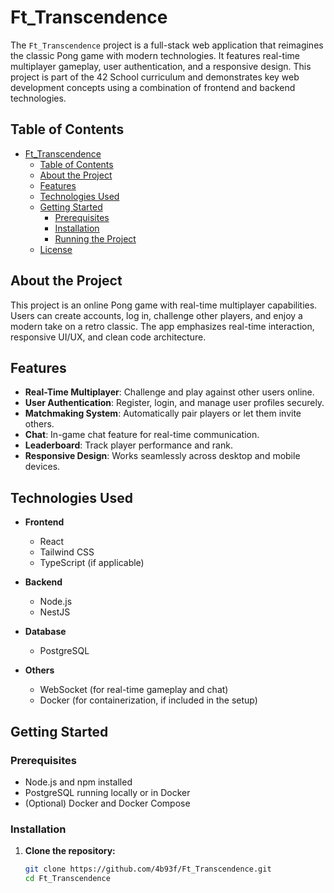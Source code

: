 # Ft_Transcendence

The `Ft_Transcendence` project is a full-stack web application that reimagines the classic Pong game with modern technologies. It features real-time multiplayer gameplay, user authentication, and a responsive design. This project is part of the 42 School curriculum and demonstrates key web development concepts using a combination of frontend and backend technologies.

## Table of Contents

- [Ft_Transcendence](#ft_transcendence)
  - [Table of Contents](#table-of-contents)
  - [About the Project](#about-the-project)
  - [Features](#features)
  - [Technologies Used](#technologies-used)
  - [Getting Started](#getting-started)
    - [Prerequisites](#prerequisites)
    - [Installation](#installation)
    - [Running the Project](#running-the-project)
  - [License](#license)

## About the Project

This project is an online Pong game with real-time multiplayer capabilities. Users can create accounts, log in, challenge other players, and enjoy a modern take on a retro classic. The app emphasizes real-time interaction, responsive UI/UX, and clean code architecture.

## Features

- **Real-Time Multiplayer**: Challenge and play against other users online.
- **User Authentication**: Register, login, and manage user profiles securely.
- **Matchmaking System**: Automatically pair players or let them invite others.
- **Chat**: In-game chat feature for real-time communication.
- **Leaderboard**: Track player performance and rank.
- **Responsive Design**: Works seamlessly across desktop and mobile devices.

## Technologies Used

- **Frontend**
  - React
  - Tailwind CSS
  - TypeScript (if applicable)

- **Backend**
  - Node.js
  - NestJS

- **Database**
  - PostgreSQL

- **Others**
  - WebSocket (for real-time gameplay and chat)
  - Docker (for containerization, if included in the setup)

## Getting Started

### Prerequisites

- Node.js and npm installed
- PostgreSQL running locally or in Docker
- (Optional) Docker and Docker Compose

### Installation

1. **Clone the repository:**

   ```bash
   git clone https://github.com/4b93f/Ft_Transcendence.git
   cd Ft_Transcendence


